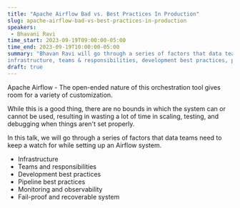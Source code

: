 ```yaml
---
title: "Apache Airflow Bad vs. Best Practices In Production"
slug: apache-airflow-bad-vs-best-practices-in-production
speakers:
 - Bhavani Ravi
time_start: 2023-09-19T09:00:00-05:00
time_end: 2023-09-19T10:00:00-05:00
summary: "Bhavan Ravi will go through a series of factors that data teams need to watch for while setting up Airflow in Production. Factors covered include:  
infrastructure, teams & responsibilities, development best practices, pipeline best practices, monitoring & observability, fail-proof and recoverable systems."
draft: true
---
```


Apache Airflow - The open-ended nature of this orchestration tool gives room for a variety of customization.
 
While this is a good thing, there are no bounds in which the system can or cannot be used, resulting in wasting a lot of time in scaling, testing, and debugging when things aren't set properly.
 
In this talk, we will go through a series of factors that data teams need to keep a watch for while setting up an Airflow system.
 - Infrastructure  
 - Teams and responsibilities 
 - Development best practices 
 - Pipeline best practices 
 - Monitoring and observability 
 - Fail-proof and recoverable system